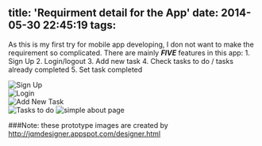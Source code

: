 title: 'Requirment detail for the App'
date: 2014-05-30 22:45:19
tags:
---
As this is my first try for mobile app developing, I don not want to make the requirement so complicated. There are mainly ***FIVE*** features in this app:
	1. Sign Up
	2. Login/logout
	3. Add new task
	4. Check tasks to do / tasks already completed
	5. Set task completed    
<!-- more -->
![Sign Up](http://zhouhao.u.qiniudn.com/signup.png)    
![Login](http://zhouhao.u.qiniudn.com/login.png)    
![Add New Task](http://zhouhao.u.qiniudn.com/new.png)    
![Tasks to do](http://zhouhao.u.qiniudn.com/todo.png)
![simple about page](http://zhouhao.u.qiniudn.com/about.png)

###Note: these prototype images are created by http://jqmdesigner.appspot.com/designer.html 


